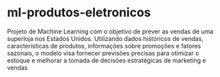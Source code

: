 # ml-produtos-eletronicos
Projeto de Machine Learning com o objetivo de prever as vendas de uma superloja nos Estados Unidos. Utilizando dados históricos de vendas, características de produtos, informações sobre promoções e fatores sazonais, o modelo visa fornecer previsões precisas para otimizar o estoque e melhorar a tomada de decisões estratégicas de marketing e vendas
